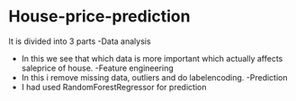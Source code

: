 # House-price-prediction
It is divided into 3 parts 
-Data analysis
   - In this we see that which data is more important which actually affects saleprice of house.
-Feature engineering
   - In this i remove missing data, outliers and do labelencoding.
-Prediction
   - I had used RandomForestRegressor for prediction 
